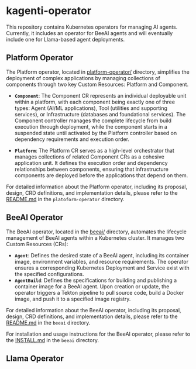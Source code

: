 # kagenti-operator

This repository contains Kubernetes operators for managing AI agents. Currently, it includes an operator for BeeAI agents and will eventually include one for Llama-based agent deployments.
## Platform Operator
The Platform operator, located in [platform-operator/](platform-operator/) directory, simplifies the deployment of complex applications by managing collections of components through two key Custom Resources: Platform and Component.
* **`Component`**: The Component CR represents an individual deployable unit within a platform, with each component being exactly one of three types: Agent (AI/ML applications), Tool (utilities and supporting services), or Infrastructure (databases and foundational services). The Component controller manages the complete lifecycle from build execution through deployment, while the component starts in a suspended state until activated by the Platform controller based on dependency requirements and execution order.

* **`Platform`**: The Platform CR serves as a high-level orchestrator that manages collections of related Component CRs as a cohesive application unit. It defines the execution order and dependency relationships between components, ensuring that infrastructure components are deployed before the applications that depend on them.

For detailed information about the Platform operator, including its proposal, design, CRD definitions, and implementation details, please refer to the [README.md](platform-operator/README.md) in the `platoform-operator` directory.

## BeeAI Operator

The BeeAI operator, located in the [beeai/](beeai/) directory, automates the lifecycle management of BeeAI agents within a Kubernetes cluster. It manages two Custom Resources (CRs):

* **`Agent`**: Defines the desired state of a BeeAI agent, including its container image, environment variables, and resource requirements. The operator ensures a corresponding Kubernetes Deployment and Service exist with the specified configurations.
* **`AgentBuild`**: Defines the specifications for building and publishing a container image for a BeeAI agent. Upon creation or update, the operator triggers a Tekton pipeline to pull source code, build a Docker image, and push it to a specified image registry.

For detailed information about the BeeAI operator, including its proposal, design, CRD definitions, and implementation details, please refer to the [README.md](beeai/README.md) in the `beeai` directory.

For installation and usage instructions for the BeeAI operator, please refer to the [INSTALL.md](beeai/INSTALL.md) in the `beeai` directory.

## Llama Operator
